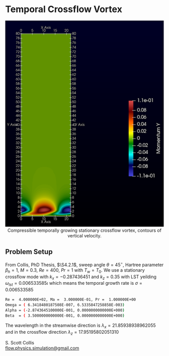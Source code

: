 # Temporal Crossflow Vortex 

<p align=center>
<img src=https://github.com/sscollis/lns3d/blob/master/test/CFwave/temporal/v.png>
<br>Compressible temporally growing stationary crossflow vortex, contours 
of vertical velocity.</p>

## Problem Setup

From Collis, PhD Thesis, $\S4.2.1$, sweep angle $\theta=45^\circ$, 
Hartree parameter $\beta_h = 1$, $M = 0.3$, $Re = 400$, $Pr = 1$ 
with $T_w = T_0$. We use a stationary crossflow mode with $k_x = -0.287436451$
and $k_z = 0.35$ with LST yeilding $\omega_{lst} = 0.006533585 \iota$ which 
means the temporal growth rate is $\sigma = 0.006533585$

```bash
Re =  4.000000E+02, Ma =  3.000000E-01, Pr =  1.000000E+00
Omega = ( 6.3418480187508E-007, 6.5335847258858E-003)
Alpha = (-2.8743645100000E-001, 0.0000000000000E+000)
Beta  = ( 3.5000000000000E-001, 0.0000000000000E+000)
```

The wavelength in the streamwise direction is $\lambda_x = 21.85938938962055$ 
and in the crossflow direction $\lambda_z = 17.95195802051310$

S. Scott Collis\
flow.physics.simulation@gmail.com 
